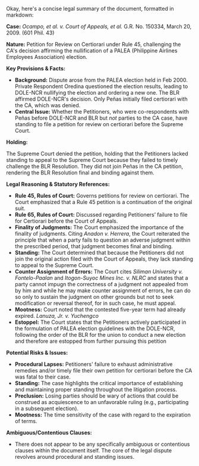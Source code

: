 Okay, here's a concise legal summary of the document, formatted in markdown:

**Case:** *Ocampo, et al. v. Court of Appeals, et al.* G.R. No. 150334, March 20, 2009. (601 Phil. 43)

**Nature:** Petition for Review on Certiorari under Rule 45, challenging the CA's decision affirming the nullification of a PALEA (Philippine Airlines Employees Association) election.

**Key Provisions & Facts:**

*   **Background:** Dispute arose from the PALEA election held in Feb 2000. Private Respondent Oredina questioned the election results, leading to DOLE-NCR nullifying the election and ordering a new one. The BLR affirmed DOLE-NCR's decision. Only Peñas initially filed certiorari with the CA, which was denied.
*   **Central Issue:** Whether the Petitioners, who were co-respondents with Peñas before DOLE-NCR and BLR but *not* parties to the CA case, have standing to file a petition for review on certiorari before the Supreme Court.

**Holding:**

The Supreme Court denied the petition, holding that the Petitioners lacked standing to appeal to the Supreme Court because they failed to timely challenge the BLR Resolution.  They did not join Peñas in the CA petition, rendering the BLR Resolution final and binding against them.

**Legal Reasoning & Statutory References:**

*   **Rule 45, Rules of Court:** Governs petitions for review on certiorari.  The Court emphasized that a Rule 45 petition is a continuation of the original suit.
*   **Rule 65, Rules of Court:** Discussed regarding Petitioners’ failure to file for Certiorari before the Court of Appeals.
*   **Finality of Judgments:** The Court emphasized the importance of the finality of judgments.  Citing *Anadon v. Herrera*, the Court reiterated the principle that when a party fails to question an adverse judgment within the prescribed period, that judgment becomes final and binding.
*   **Standing:** The Court determined that because the Petitioners did not join the original action filed with the Court of Appeals, they lack standing to appeal to the Supreme Court.
*   **Counter Assignment of Errors:** The Court cites *Siliman University v. Fontelo-Paalan* and *Itogon-Suyoc Mines Inc. v. NLRC* and states that a party cannot impugn the correctness of a judgment not appealed from by him and while he may make counter assignment of errors, he can do so only to sustain the judgment on other grounds but not to seek modification or reversal thereof, for in such case, he must appeal.
*   **Mootness:** Court noted that the contested five-year term had already expired. *Lanuza, Jr. v. Yuchengco*
*   **Estoppel:** The Court states that the Petitioners actively participated in the formulation of PALEA election guidelines with the DOLE-NCR, following the order of the BLR for the union to conduct a new election and therefore are estopped from further pursuing this petition

**Potential Risks & Issues:**

*   **Procedural Lapses:** Petitioners' failure to exhaust administrative remedies and/or timely file their own petition for certiorari before the CA was fatal to their case.
*   **Standing:** The case highlights the critical importance of establishing and maintaining proper standing throughout the litigation process.
*   **Preclusion:** Losing parties should be wary of actions that could be construed as acquiescence to an unfavorable ruling (e.g., participating in a subsequent election).
*   **Mootness:** The time sensitivity of the case with regard to the expiration of terms.

**Ambiguous/Contentious Clauses:**

*   There does not appear to be any specifically ambiguous or contentious clauses within the document itself. The core of the legal dispute revolves around procedural and standing issues.
